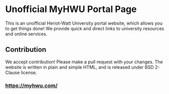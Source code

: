 # Unofficial MyHWU Portal Page

This is an unofficial Heriot-Watt University portal website, which allows you
to get things done! We provide quick and direct links to university resources
and online services.

## Contribution

We accept contribution! Please make a pull request with your changes. The
website is written in plain and simple HTML, and is released under BSD 2-Clause
license.

### https://myhwu.com/
